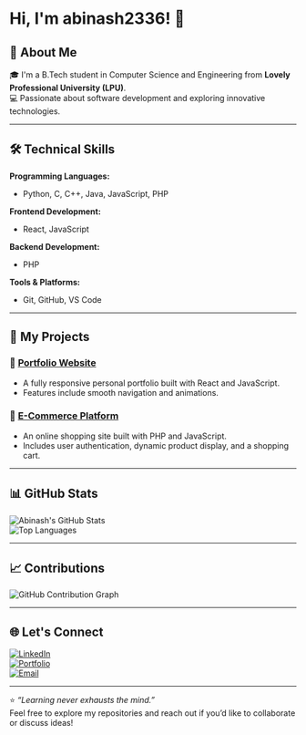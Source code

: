 # Hi, I'm abinash2336! 👋

## 🚀 About Me  
🎓 I'm a B.Tech student in Computer Science and Engineering from **Lovely Professional University (LPU)**.  
💻 Passionate about software development and exploring innovative technologies.

---

## 🛠️ Technical Skills  

**Programming Languages:**  
- Python, C, C++, Java, JavaScript, PHP  

**Frontend Development:**  
- React, JavaScript  

**Backend Development:**  
- PHP  

**Tools & Platforms:**  
- Git, GitHub, VS Code  

---

## 🌟 My Projects  

### 🔗 [Portfolio Website](#)  
- A fully responsive personal portfolio built with React and JavaScript.  
- Features include smooth navigation and animations.

### 🔗 [E-Commerce Platform](#)  
- An online shopping site built with PHP and JavaScript.  
- Includes user authentication, dynamic product display, and a shopping cart.

---

## 📊 GitHub Stats  

![Abinash's GitHub Stats](https://github-readme-stats.vercel.app/api?username=abinash-kumar&show_icons=true&theme=radical)  
![Top Languages](https://github-readme-stats.vercel.app/api/top-langs/?username=abinash-kumar&layout=compact&theme=radical)  

---

## 📈 Contributions  

![GitHub Contribution Graph](https://github-readme-activity-graph.vercel.app/graph?username=abinash-kumar&theme=react-dark)

---

## 🌐 Let's Connect  

[![LinkedIn](https://img.shields.io/badge/-LinkedIn-blue?style=for-the-badge&logo=linkedin)](https://www.linkedin.com/in/abinash-kumar/)  
[![Portfolio](https://img.shields.io/badge/-Portfolio-black?style=for-the-badge&logo=firefox)](https://abinash-portfolio.com/)  
[![Email](https://img.shields.io/badge/-Email-red?style=for-the-badge&logo=gmail)](mailto:abinashkumarsharma21@gmail.com)

---

⭐️ _“Learning never exhausts the mind.”_  
Feel free to explore my repositories and reach out if you’d like to collaborate or discuss ideas!
